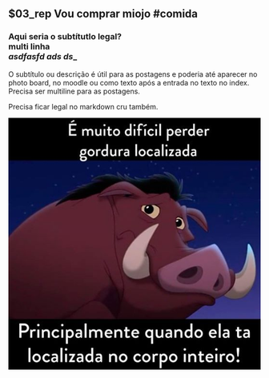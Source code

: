 ## $03_rep Vou comprar miojo #comida
### Aqui seria o subtítutlo legal? <br> multi linha <br> _asdfasfd ads ds__

O subtítulo ou descrição é útil para as postagens e poderia até aparecer no photo board, no moodle ou como texto após a entrada no texto no index.
Precisa ser multiline para as postagens.

Precisa ficar legal no markdown cru também.

![](__capa.jpg)
